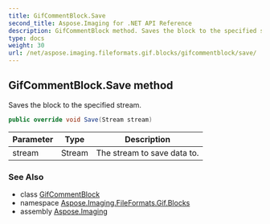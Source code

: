 ```yaml
---
title: GifCommentBlock.Save
second_title: Aspose.Imaging for .NET API Reference
description: GifCommentBlock method. Saves the block to the specified stream
type: docs
weight: 30
url: /net/aspose.imaging.fileformats.gif.blocks/gifcommentblock/save/
---
```

## GifCommentBlock.Save method

Saves the block to the specified stream.

```csharp
public override void Save(Stream stream)
```

| Parameter | Type | Description |
| --- | --- | --- |
| stream | Stream | The stream to save data to. |

### See Also

* class [GifCommentBlock](../)
* namespace [Aspose.Imaging.FileFormats.Gif.Blocks](../../gifcommentblock/)
* assembly [Aspose.Imaging](../../../)



